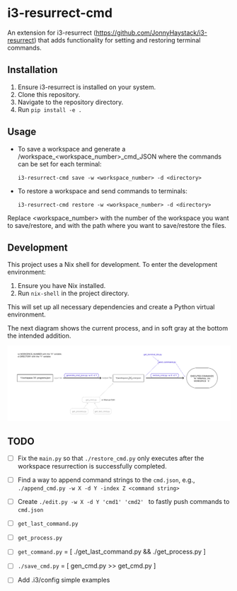 # i3-resurrect-cmd

An extension for i3-resurrect (https://github.com/JonnyHaystack/i3-resurrect) that adds functionality for setting and restoring terminal commands.


## Installation

1. Ensure i3-resurrect is installed on your system.
2. Clone this repository.
3. Navigate to the repository directory.
4. Run `pip install -e .`

## Usage

- To save a workspace and generate a <directory>/workspace_<workspace_number>_cmd_JSON where the commands can be set for each terminal:
  ```
  i3-resurrect-cmd save -w <workspace_number> -d <directory>
  ```

- To restore a workspace and send commands to terminals:
  ```
  i3-resurrect-cmd restore -w <workspace_number> -d <directory>
  ```

Replace <workspace_number> with the number of the workspace you want to save/restore, and <directory> with the path where you want to save/restore the files.

## Development

This project uses a Nix shell for development. To enter the development environment:

1. Ensure you have Nix installed.
2. Run `nix-shell` in the project directory.

This will set up all necessary dependencies and create a Python virtual environment.


The next diagram shows the current process, and in soft gray at the bottom the intended addition.

![i3-resurrect-cmd Diagram](diagram_cmd.png)

## TODO

- [ ] Fix the `main.py` so that `./restore_cmd.py` only executes after the workspace resurrection is successfully completed.
- [ ] Find a way to append command strings to the `cmd.json`, e.g., `./append_cmd.py -w X -d Y -index Z <command string>`
- [ ] Create `./edit.py -w X -d Y 'cmd1' 'cmd2' ` to fastly push commands to `cmd.json`
- [ ] `get_last_command.py`
- [ ] `get_process.py`
- [ ] `get_command.py` = [ ./get_last_command.py && ./get_process.py ]  
- [ ] `./save_cmd.py` = [ gen_cmd.py >> get_cmd.py ]

- [ ] Add .i3/config simple examples
